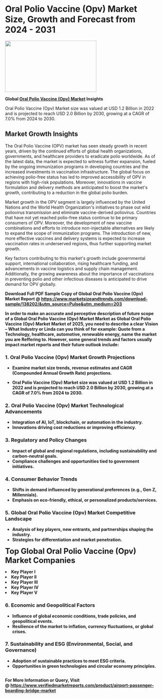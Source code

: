 <H1>Oral Polio Vaccine (Opv) Market Size, Growth and Forecast from 2024 - 2031</H1><img class="aligncenter size-medium wp-image-584254" src="https://thirdeyenews.in/wp-content/uploads/2024/09/Global-Market-Research-300x168.jpeg" alt="" width="300" height="168" /><p><strong>Global&nbsp;<a href="https://www.marketsizeandtrends.com/download-sample/138202/&amp;utm_source=Pulse&amp;utm_medium=203">Oral Polio Vaccine (Opv) Market</a> Insights</strong></p><p>Oral Polio Vaccine (Opv) Market size was valued at USD 1.2 Billion in 2022 and is projected to reach USD 2.0 Billion by 2030, growing at a CAGR of 7.0% from 2024 to 2030.</p><p><h2>Market Growth Insights</h2> <p>The Oral Polio Vaccine (OPV) market has seen steady growth in recent years, driven by the continued efforts of global health organizations, governments, and healthcare providers to eradicate polio worldwide. As of the latest data, the market is expected to witness further expansion, fueled by the ongoing immunization programs in developing countries and the increased investments in vaccination infrastructure. The global focus on achieving polio-free status has led to improved accessibility of OPV in regions with high-risk populations. Moreover, innovations in vaccine formulation and delivery methods are anticipated to boost the market's growth, contributing to a reduction in the global polio burden.</p> <p><strong></strong></p> <p>Market growth in the OPV segment is largely influenced by the United Nations and the World Health Organization's initiatives to phase out wild poliovirus transmission and eliminate vaccine-derived poliovirus. Countries that have not yet reached polio-free status continue to be primary consumers of OPV. Moreover, the development of new vaccine combinations and efforts to introduce non-injectable alternatives are likely to expand the scope of immunization programs. The introduction of new, more effective vaccines and delivery systems is expected to increase vaccination rates in underserved regions, thus further supporting market growth.</p> <p>Key factors contributing to this market's growth include governmental support, international collaboration, rising healthcare funding, and advancements in vaccine logistics and supply chain management. Additionally, the growing awareness about the importance of vaccinations in preventing polio and other infectious diseases is anticipated to drive demand for OPV globally.</p> <p><strong></p><p><span class=""><strong>Download Full PDF Sample Copy of Global Oral Polio Vaccine (Opv) Market Report</strong> @ <a href="https://www.marketsizeandtrends.com/download-sample/138202/&amp;utm_source=Pulse&amp;utm_medium=203" target="_blank">https://www.marketsizeandtrends.com/download-sample/138202/&amp;utm_source=Pulse&amp;utm_medium=203</a></span></p><p>In order to make an accurate and perceptive description of future scope of a Global&nbsp;Oral Polio Vaccine (Opv) Market Market as Global&nbsp;Oral Polio Vaccine (Opv) Market Market of 2025, you need to describe a clear Vision &ndash; What Industry or Linda can you think of for example: Quote from a Technology, healthcare, automotive, renewable energy, name the market you are Reffering to. However, some general trends and factors usually impact market reports and their future outlook include:</p><h3>1.&nbsp;<strong>Oral Polio Vaccine (Opv) Market Growth Projections</strong></h3><ul><li>Examine market size trends, revenue estimates and CAGR (Compounded Annual Growth Rate) projections.</li><li><p>Oral Polio Vaccine (Opv) Market size was valued at USD 1.2 Billion in 2022 and is projected to reach USD 2.0 Billion by 2030, growing at a CAGR of 7.0% from 2024 to 2030.</p></li></ul><h3>2.&nbsp;<strong>Oral Polio Vaccine (Opv) Market Technological Advancements</strong></h3><ul><li>Integration of AI, IoT, blockchain, or automation in the industry.</li><li>Innovations driving cost reductions or improving efficiency.</li></ul><h3>3.&nbsp;<strong>Regulatory and Policy Changes</strong></h3><ul><li>Impact of global and regional regulations, including sustainability and carbon-neutral goals.</li><li>Compliance challenges and opportunities tied to government initiatives.</li></ul><h3>4.&nbsp;<strong>Consumer Behavior Trends</strong></h3><ul><li>Shifts in demand influenced by generational preferences (e.g., Gen Z, Millennials).</li><li>Emphasis on eco-friendly, ethical, or personalized products/services.</li></ul><h3>5.&nbsp;<strong>Global Oral Polio Vaccine (Opv) Market Competitive Landscape</strong></h3><ul><li>Analysis of key players, new entrants, and partnerships shaping the industry.</li><li>Strategies for differentiation and market penetration.</li></ul><p data-pm-slice="1 1 []"><span style="color: inherit; font-family: inherit; font-size: 25px;">Top Global Oral Polio Vaccine (Opv) Market Companies</span></p><div class="" data-test-id=""><p><li>Key Player I</li><li> Key Player II</li><li> Key Player III</li><li> Key Player IV</li><li> Key Player V</li></p></div><h3>6.&nbsp;<strong>Economic and Geopolitical Factors</strong></h3><ul><li>Influence of global economic conditions, trade policies, and geopolitical events.</li><li>Resilience of the market to inflation, currency fluctuations, or global crises.</li></ul><h3>7.&nbsp;<strong>Sustainability and ESG (Environmental, Social, and Governance)</strong></h3><ul><li>Adoption of sustainable practices to meet ESG criteria.</li><li>Opportunities in green technologies and circular economy principles.</li></ul><h2><strong style="font-size: 14px;">For More Information or Query, Visit @&nbsp;</strong><a style="background-color: #ffffff; font-size: 14px;" href="https://www.marketsizeandtrends.com/report/oral-polio-vaccine-opv-market/" target="_blank">https://www.verifiedmarketreports.com/product/airport-passenger-boarding-bridge-market</a></h2>

